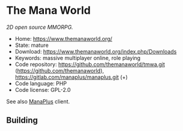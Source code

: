 # The Mana World

_2D open source MMORPG._

- Home: https://www.themanaworld.org/
- State: mature
- Download: https://www.themanaworld.org/index.php/Downloads
- Keywords: massive multiplayer online, role playing
- Code repository: https://github.com/themanaworld/tmwa.git (https://github.com/themanaworld), https://gitlab.com/manaplus/manaplus.git (+)
- Code language: PHP
- Code license: GPL-2.0

See also [ManaPlus](http://manaplus.org/) client.

## Building
